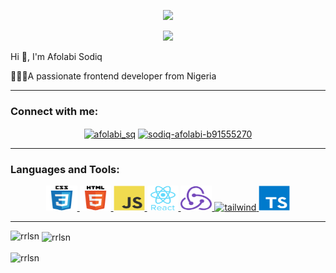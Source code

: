 <p align="center"><img width="200" src="https://cdn.dribbble.com/users/1162077/screenshots/3848914/programmer.gif" /></p>
<div align="center">
  <a href="https://coruscating-pixie-d4d2d0.netlify.app/" target="_blank">
      <img src="https://img.shields.io/badge/-my_Portfolio-FBFBFB?style=for-the-badge&logo=ko-f&logoColor=white" target="_blank">
  </a>
</div>
<p align="left">Hi 👋, I'm Afolabi Sodiq</p>
<p align="left">👨🏾‍💻A passionate frontend developer from Nigeria</p>

---

<h3 align="left">Connect with me:</h3>
<p align="center">
<a href="https://twitter.com/afolabi_sq" target="blank"><img align="center" src="https://raw.githubusercontent.com/rahuldkjain/github-profile-readme-generator/master/src/images/icons/Social/twitter.svg" alt="afolabi_sq" height="30" width="40" /></a>
<a href="https://linkedin.com/in/sodiq-afolabi-b91555270" target="blank"><img align="center" src="https://raw.githubusercontent.com/rahuldkjain/github-profile-readme-generator/master/src/images/icons/Social/linked-in-alt.svg" alt="sodiq-afolabi-b91555270" height="30" width="40" /></a>
</p>

---

<h3 align="left">Languages and Tools:</h3>
<p align="center"> <a href="https://www.w3schools.com/css/" target="_blank" rel="noreferrer"> <img src="https://raw.githubusercontent.com/devicons/devicon/master/icons/css3/css3-original-wordmark.svg" alt="css3" width="50" height="40"/> </a> <a href="https://www.w3.org/html/" target="_blank" rel="noreferrer"> <img src="https://raw.githubusercontent.com/devicons/devicon/master/icons/html5/html5-original-wordmark.svg" alt="html5" width="50" height="40"/> </a> <a href="https://developer.mozilla.org/en-US/docs/Web/JavaScript" target="_blank" rel="noreferrer"> <img src="https://raw.githubusercontent.com/devicons/devicon/master/icons/javascript/javascript-original.svg" alt="javascript" width="50" height="40"/> </a> <a href="https://reactjs.org/" target="_blank" rel="noreferrer"> <img src="https://raw.githubusercontent.com/devicons/devicon/master/icons/react/react-original-wordmark.svg" alt="react" width="50" height="40"/> </a> <a href="https://redux.js.org" target="_blank" rel="noreferrer"> <img src="https://raw.githubusercontent.com/devicons/devicon/master/icons/redux/redux-original.svg" alt="redux" width="50" height="40"/> </a> <a href="https://tailwindcss.com/" target="_blank" rel="noreferrer"> <img src="https://www.vectorlogo.zone/logos/tailwindcss/tailwindcss-icon.svg" alt="tailwind" width="50" height="40"/> </a> <a href="https://www.typescriptlang.org/" target="_blank" rel="noreferrer"> <img src="https://raw.githubusercontent.com/devicons/devicon/master/icons/typescript/typescript-original.svg" alt="typescript" width="50" height="40"/> </a> </p>

---

<p><img align="left" src="https://github-readme-stats.vercel.app/api/top-langs?username=rrlsn&show_icons=true&locale=en&layout=compact" alt="rrlsn" /></p>

<p>&nbsp;<img align="center" src="https://github-readme-stats.vercel.app/api?username=rrlsn&show_icons=true&locale=en" alt="rrlsn" /></p>

<p><img align="center" src="https://github-readme-streak-stats.herokuapp.com/?user=rrlsn&" alt="rrlsn" /></p>


<!--
**RrLSn/RrLSn** is a ✨ _special_ ✨ repository because its `README.md` (this file) appears on your GitHub profile.

Here are some ideas to get you started:

- 🔭 I’m currently working on ...
- 🌱 I’m currently learning ...
- 👯 I’m looking to collaborate on ...
- 🤔 I’m looking for help with ...
- 💬 Ask me about ...
- 📫 How to reach me: ...
- 😄 Pronouns: ...
- ⚡ Fun fact: ...
-->
